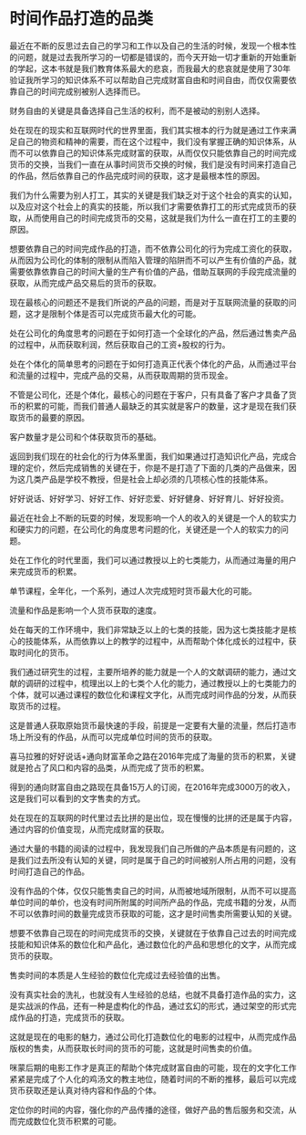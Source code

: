 # 时间作品打造的品类

最近在不断的反思过去自己的学习和工作以及自己的生活的时候，发现一个根本性的问题，就是过去我所学习的一切都是错误的，而今天开始一切才重新的开始重新的学起，这本书就是我们教育体系最大的悲哀，而我最大的悲哀就是使用了30年验证我所学习的知识体系不可以帮助自己完成财富自由和时间自由，而仅仅需要依靠自己的时间完成别被别人选择而已。

财务自由的关键是具备选择自己生活的权利，而不是被动的别别人选择。

处在现在的现实和互联网时代的世界里面，我们其实根本的行为就是通过工作来满足自己的物资和精神的需要，而在这个过程中，我们没有掌握正确的知识体系，从而不可以依靠自己的知识体系完成财富的获取，从而仅仅只能依靠自己的时间完成货币的交换，当我们一直在从事时间货币交换的时候，我们是没有时间来打造自己的作品，然后依靠自己的作品完成时间的获取，这才是最根本性的原因。

我们为什么需要为别人打工，其实的关键是我们缺乏对于这个社会的真实的认知，以及应对这个社会上的真实的技能，所以我们才需要依靠打工的形式完成货币的获取，从而使用自己的时间完成货币的交易，这就是我们为什么一直在打工的主要的原因。

想要依靠自己的时间完成作品的打造，而不依靠公司化的行为完成工资化的获取，从而因为公司化的体制的限制从而陷入管理的陷阱而不可以产生有价值的产品，就需要依靠依靠自己的时间大量的生产有价值的产品，借助互联网的手段完成流量的获取，从而完成产品交易后的货币的获取。

现在最核心的问题还不是我们所说的产品的问题，而是对于互联网流量的获取的问题，这才是限制个体是否可以完成货币最大化的可能。

处在公司化的角度思考的问题在于如何打造一个全球化的产品，然后通过售卖产品的过程中，从而获取利润，然后获取自己的工资+股权的行为。

处在个体化的简单思考的问题在于如何打造真正代表个体化的产品，从而通过平台和流量的过程中，完成产品的交易，从而获取周期的货币现金。

不管是公司化，还是个体化，最核心的问题在于客户，只有具备了客户才具备了货币的积累的可能，而我们普通人最缺乏的其实就是客户的数量，这才是现在我们获取货币的最要的原因。

客户数量才是公司和个体获取货币的基础。

返回到我们现在的社会化的行为体系里面，我们如果通过打造知识化产品，完成合理的定价，然后完成销售的关键在于，你是不是打造了下面的几类的产品做来，因为这几类产品是学校不教授，但是社会上却必须的几项核心性的技能体系。

好好说话、好好学习、好好工作、好好恋爱、好好健身、好好育儿、好好投资。

最近在社会上不断的玩耍的时候，发现影响一个人的收入的关键是一个人的软实力和硬实力的问题，在公司化的角度思考问题的化，关键还是一个人的软实力的问题。

处在工作化的时代里面，我们可以通过教授以上的七类能力，从而通过海量的用户来完成货币的积累。

单节课程，全年化，一个系列，通过人次完成短时货币最大化的可能。

流量和作品是影响一个人货币获取的速度。

处在每天的工作环境中，我们非常缺乏以上的七类的技能，因为这七类技能才是核心的技能体系，从而依靠以上的教学的过程中，从而帮助个体化成长的过程中，获取时间化的货币。

我们通过研究生的过程，主要所培养的能力就是一个人的文献调研的能力，通过文献的调研的过程中，梳理出以上的七类个人化的能力，通过教授以上的七类能力的个体，就可以通过课程的数位化和课程文字化，从而完成时间作品的分发，从而获取货币的过程。

这是普通人获取原始货币最快速的手段，前提是一定要有大量的流量，然后打造市场上所没有的作品，从而可以完成单位时间的货币的获取。

喜马拉雅的好好说话+通向财富革命之路在2016年完成了海量的货币的积累，关键就是抢占了风口和内容的品类，从而完成了货币的积累。

得到的通向财富自由之路现在具备15万人的订阅，在2016年完成3000万的收入，这是我们可以看到的文字售卖的方式。

处在现在的互联网的时代里过去比拼的是出位，现在慢慢的比拼的还是属于内容，通过内容的价值变现，从而完成财富的获取。

通过大量的书籍的阅读的过程中，我发现我们自己所做的产品本质是有问题的，这是我们过去所没有认知的关键，同时是属于自己的时间被别人所占用的问题，没有时间打造自己的作品。

没有作品的个体，仅仅只能售卖自己的时间，从而被地域所限制，从而不可以提高单位时间的单价，也没有时间所附属的时间所产品的作品，完成书籍的分发，从而不可以依靠时间的数量完成货币获取的可能，这才是时间售卖所需要认知的关键。

想要不依靠自己现在的时间完成货币的交换，关键就在于依靠自己过去的时间完成技能和知识体系的数位化和产品化，通过数位化的产品和思想化的文字，从而完成货币的获取。

售卖时间的本质是人生经验的数位化完成过去经验值的出售。

没有真实社会的洗礼，也就没有人生经验的总结，也就不具备打造作品的实力，这是实战派的作品，还有一种是虚构化的作品，通过玄幻的形式，通过架空的形式完成作品的打造，完成货币的获取。

这就是现在的电影的魅力，通过公司化打造数位化的电影的过程中，从而完成作品版权的售卖，从而获取长时间的货币的可能，这就是时间售卖的价值。

咪蒙后期的电影工作才是真正的帮助个体完成财富自由的可能，现在的文字化工作紧紧是完成了个人化的鸡汤文的教主地位，随着时间的不断的推移，最后可以完成货币获取还是认真对待内容和作品的个体。

定位你的时间的内容，强化你的产品传播的途径，做好产品的售后服务和交流，从而完成数位化货币积累的可能。
